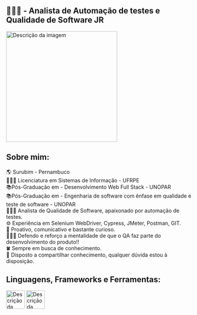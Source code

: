 <h2>👩🏾‍💻 - Analista de Automação de testes e Qualidade de Software JR</h2>

<img src="https://camo.githubusercontent.com/46a2a5694c287cbf699bc38c22558803d55162f313199cb1edb9729b4cc2c04b/68747470733a2f2f6d69726f2e6d656469756d2e636f6d2f6d61782f3534302f312a6e6731494b305f7a4f56757832576736424c36385a672e706e67" alt="Descrição da imagem" width="300">

<h2>Sobre mim:</h2>
🌎 Surubim - Pernambuco <br>
👩🏾‍🎓 Licenciatura em Sistemas de Informação - UFRPE <br>
📚Pós-Graduação em - Desenvolvimento Web Full Stack - UNOPAR <br>
📚Pós-Graduação em - Engenharia de software com ênfase em qualidade e teste de software - UNOPAR <br>
👩🏾‍💻 Analista de Qualidade de Software, apaixonado por automação de testes. <br>
⚙️ Experiência em Selenium WebDriver, Cypress, JMeter, Postman, GIT. <br>
🧠 Proativo, comunicativo e bastante curioso. <br>
👩🏾‍⚖️ Defendo e reforço a mentalidade de que o QA faz parte do desenvolvimento do produto!! <br>
🍀 Sempre em busca de conhecimento. <br>
🤝 Disposto a compartilhar conhecimento, qualquer dúvida estou à disposição. <br>

<h2>Linguagens, Frameworks e Ferramentas:</h2>
<div style="display: inline_block">
  <img src="https://camo.githubusercontent.com/442c452cb73752bb1914ce03fce2017056d651a2099696b8594ddf5ccc74825e/68747470733a2f2f63646e2e6a7364656c6976722e6e65742f67682f64657669636f6e732f64657669636f6e2f69636f6e732f6a6176617363726970742f6a6176617363726970742d6f726967696e616c2e737667" alt="Descrição da imagem" width="50px">

   <img src="https://camo.githubusercontent.com/1171c87efd3aa7d0629dfd4486bda5e0427c8858e5988faad575daa5d7f33584/68747470733a2f2f696d616765732e6374666173736574732e6e65742f71356772307337706b3939372f546838343538576f4450676831784f63596a7634512f62323332386435333863376434393938353362666666336163313135343063352f437970726573732e706e67" alt="Descrição da imagem" width="50px">


  
</div>



